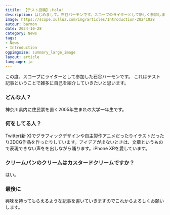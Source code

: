 ```yaml
---
titile: 【テスト投稿】¡Hola!
description: はじめまして。石谷バーモンです。スコープのライターとして新しく参加しました！
image: https://scope.xullua.com/img/articles/Introduction-20241028
autour: barmon
date: 2024-10-28
category: News
tags:
- News
- Introduction 
ogpimgsize: summary_large_image
layout: article
language: ja
---
```

この度、スコープにライターとして参加した石谷バーモンです。
これはテスト記事ということで雑多に自己を紹介していきたいと思います。

### どんな人？
神奈川県内に住民票を置く2005年生まれの大学一年生です。

### 何をしてる人？
Twitter(新 X)でグラフィックデザインや自主製作アニメだったりイラストだったり3DCG作品を作ったりしています。アイデアが出ないときは、文章というもので表現できない声をを出しながら踊ります。iPhone XRを愛しています。

### クリームパンのクリームはカスタードクリームですか？
はい。

### 最後に
興味を持ってもらえるような記事を書いていきますのでこれからよろしくお願いします。